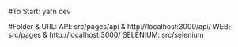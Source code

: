 #To Start:
    yarn dev

#Folder & URL:
    API: src/pages/api & http://localhost:3000/api/
    WEB: src/pages & http://localhost:3000/
    SELENIUM: src/selenium